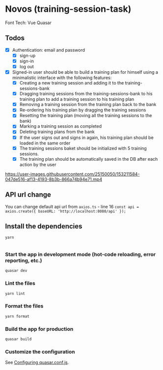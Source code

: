 
# Novos (training-session-task)

Font Tech: Vue Quasar

## Todos
- [X] Authentication: email and password
  - [X] sign-up
  - [X] sign-in
  - [X] log out
- [X] Signed-in user should be able to build a training plan for himself using a
    minimalistic interface with the following features:
    - [X] Creating a new training session and adding it to the
    training-sessions-bank
    - [X] Dragging training sessions from the training-sessions-bank to his training
      plan to add a training session to his training plan
    - [X] Removing a training session from the training plan back to the bank
    - [X] Re-ordering his training plan by dragging the training sessions
    - [X] Resetting the training plan (moving all the training sessions to the bank)
    - [X] Marking a training session as completed
    - [X] Deleting training plans from the bank
    - [X] If the user signs out and signs in again, his training plan should be loaded in the
      same order
    - [X] The training sessions baket should be initialized with 5 training sessions.
    - [X] The training plan should be automatically saved in the DB after each action by
          the user

https://user-images.githubusercontent.com/25150050/153211584-047de516-af13-4193-8b3b-866a74b94e71.mp4


## API url change

You can change default api url from ```axios.ts``` - line 16
```const api = axios.create({ baseURL: 'http://localhost:8080/api' });```

## Install the dependencies



```bash
yarn



```

### Start the app in development mode (hot-code reloading, error reporting, etc.)

```bash
quasar dev
```

### Lint the files

```bash
yarn lint
```

### Format the files

```bash
yarn format
```

### Build the app for production

```bash
quasar build
```

### Customize the configuration

See [Configuring quasar.conf.js](https://quasar.dev/quasar-cli/quasar-conf-js).
